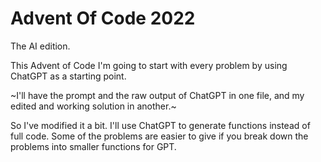 # Advent Of Code 2022
The AI edition.

This Advent of Code I'm going to start with every problem by using ChatGPT as a starting point.

~I'll have the prompt and the raw output of ChatGPT in one file, and my edited and working solution in another.~

So I've modified it a bit. I'll use ChatGPT to generate functions instead of full code.
Some of the problems are easier to give if you break down the problems into smaller functions for GPT.

